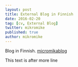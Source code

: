 ```yaml
---
layout: post
title: External Blog in Finnish
date: 2016-02-20
tag: [cv, External Blog]
twitter: mikromike
published: true
author: mikromike
---
```

Blog in Finnish.
<a href="https://micromikablog.wordpress.com/"> micromikablog </a>
<!--more-->
This text is after more line
